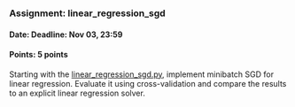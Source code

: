 ### Assignment: linear_regression_sgd
#### Date: Deadline: Nov 03, 23:59
#### Points: 5 points

Starting with the [linear_regression_sgd.py](https://github.com/ufal/npfl129/tree/master/labs/02/linear_regression_sgd.py),
implement minibatch SGD for linear regression. Evaluate it
using cross-validation and compare the results to an explicit
linear regression solver.
